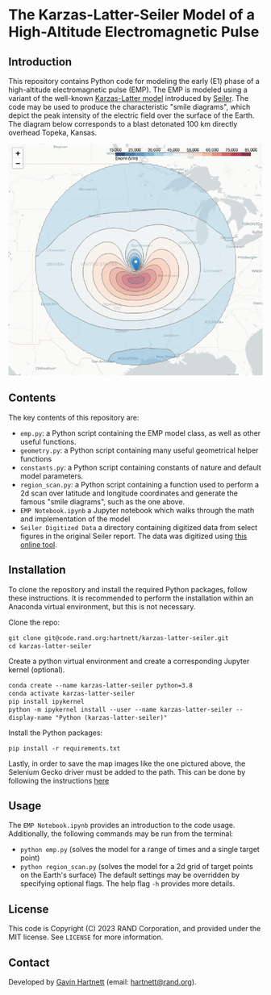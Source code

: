 # The Karzas-Latter-Seiler Model of a High-Altitude Electromagnetic Pulse

## Introduction
This repository contains Python code for modeling the early (E1) phase of a high-altitude electromagnetic pulse (EMP). The EMP is modeled using a variant of the well-known [Karzas-Latter model](https://journals.aps.org/pr/abstract/10.1103/PhysRev.137.B1369) introduced by [Seiler](https://apps.dtic.mil/sti/citations/ADA009208). The code may be used to produce the characteristic "smile diagrams", which depict the peak intensity of the electric field over the surface of the Earth. The diagram below corresponds to a blast detonated 100 km directly overhead Topeka, Kansas.

<img src="Topeka_smile.png" alt="Topeka" width="1000"/>

## Contents
The key contents of this repository are:
- `emp.py`: a Python script containing the EMP model class, as well as other useful functions.
- `geometry.py`: a Python script containing many useful geometrical helper functions
- `constants.py`: a Python script containing constants of nature and default model parameters.
- `region_scan.py`: a Python script containing a function used to perform a 2d scan over latitude and longitude coordinates and generate the famous "smile diagrams", such as the one above.
- `EMP Notebook.ipynb` a Jupyter notebook which walks through the math and implementation of the model
- `Seiler Digitized Data` a directory containing digitized data from select figures in the original Seiler report. The data was digitized using [this online tool](https://apps.automeris.io/wpd/).

## Installation
To clone the repository and install the required Python packages, follow these instructions. It is recommended to perform the installation within an Anaconda virtual environment, but this is not necessary.

Clone the repo:
```
git clone git@code.rand.org:hartnett/karzas-latter-seiler.git
cd karzas-latter-seiler
```

Create a python virtual environment and create a corresponding Jupyter kernel (optional).
```
conda create --name karzas-latter-seiler python=3.8
conda activate karzas-latter-seiler
pip install ipykernel
python -m ipykernel install --user --name karzas-latter-seiler --display-name "Python (karzas-latter-seiler)"
```

Install the Python packages:
```
pip install -r requirements.txt
```

Lastly, in order to save the map images like the one pictured above, the Selenium Gecko driver must be added to the path. This can be done by following the instructions [here](https://stackoverflow.com/questions/40208051/selenium-using-python-geckodriver-executable-needs-to-be-in-path)


## Usage
The `EMP Notebook.ipynb` provides an introduction to the code usage. Additionally, the following commands may be run from the terminal:
- `python emp.py` (solves the model for a range of times and a single target point)
- `python region_scan.py` (solves the model for a 2d grid of target points on the Earth's surface)
The default settings may be overridden by specifying optional flags. The help flag `-h` provides more details.

## License
This code is Copyright (C) 2023 RAND Corporation, and provided under the MIT license. See `LICENSE` for more information.

## Contact
Developed by [Gavin Hartnett](https://www.rand.org/about/people/h/hartnett_gavin_s.html) (email: hartnett@rand.org).
